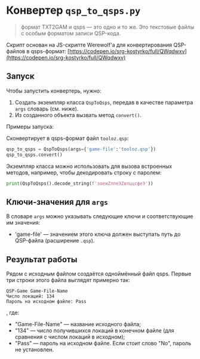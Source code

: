 # Конвертер `qsp_to_qsps.py`

> формат TXT2GAM и qsps — это одно и то же. Это текстовые файлы с особым форматом записи QSP-кода.

Скрипт основан на JS-скрипте Werewolf'а для конвертирования QSP-файлов в qsps-формат: [https://codepen.io/srg-kostyrko/full/QWqdwxv](https://codepen.io/srg-kostyrko/full/QWqdwxv)

## Запуск

Чтобы запустить конвертерь, нужно:

1. Создать экземпляр класса `QspToQsps`, передав в качестве параметра `args` словарь (см. ниже).
2. Из созданного объекта вызвать метод `convert()`.

Примеры запуска:

Сконвертирует в qsps-формат файл `tooloz.qsp`:

```python
qsp_to_qsps = QspToQsps(args={'game-file':'tooloz.qsp'})
qsp_to_qsps.convert()
```

Экземпляр класса можно использовать для вызова встроенных методов, например, чтобы декодировать строку с паролем:

```python
print(QspToQsps().decode_string(f'зоеиZлпеЭZвпццсфеЭ'))
```

## Ключи-значения для `args`

В словаре `args` можно указывать следующие ключи и соответствующие им значения:

* 'game-file' — значением этого ключа должен выступать путь до QSP-файла (расширение `.qsp`).

## Результат работы

Рядом с исходным файлом создаётся одноймённый файл qsps. Первые три строки этого файла выглядят примерно так:

```qsp
QSP-Game Game-File-Name
Число локаций: 134
Пароль на исходном файле: Pass
```

, где:

* "Game-File-Name" — название исходного файла;
* "134" — число получившихся локаций в конечном файле (для сравнения с числом локаций в исходном);
* "Pass" — пароль на исходном файле. Если стоит слово "No", пароль не установлен.
